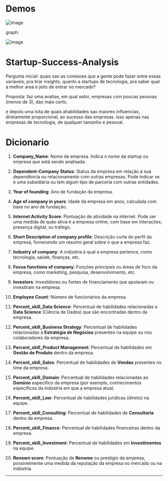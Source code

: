 # Demos

![image](https://github.com/user-attachments/assets/034877f7-8e2a-4007-9cb5-2dcbd7b2b8f6)




graph:

![image](https://github.com/user-attachments/assets/1273eb5e-3bcc-4cf5-8fec-f0017b48c1f8)







# Startup-Success-Analysis


Pergunta inicial: quais sao as conexoes que a gente pode fazer entre essas variaveis, pra tirar insights, quanto a startups de tecnologia, pra saber qual a melhor area e jeito de entrar no mercado?

Proposta: faz uma analise, em qual setor, empresas com poucas pessoas (menos de 3), dao mais certo.

e depois uma lsita de quais ahabilidades sao maiores influencias, diretamente proporcional, ao sucesso das empresas. isso apenas nas empresas de tecnologia, de qualquer tamanho e pessoal.











#  Dicionario
1. **Company_Name**: Nome da empresa. Indica o nome da startup ou empresa que está sendo analisada.

2. **Dependent-Company Status**: Status da empresa em relação à sua dependência ou relacionamento com outras empresas. Pode indicar se é uma subsidiária ou tem algum tipo de parceria com outras entidades.

3. **Year of founding**: Ano de fundação da empresa.

4. **Age of company in years**: Idade da empresa em anos, calculada com base no ano de fundação.

5. **Internet Activity Score**: Pontuação de atividade na internet. Pode ser uma medida de quão ativa é a empresa online, com base em interações, presença digital, ou tráfego.

6. **Short Description of company profile**: Descrição curta do perfil da empresa, fornecendo um resumo geral sobre o que a empresa faz.

7. **Industry of company**: A indústria à qual a empresa pertence, como tecnologia, saúde, finanças, etc.

8. **Focus functions of company**: Funções principais ou áreas de foco da empresa, como marketing, pesquisa, desenvolvimento, etc.

9. **Investors**: Investidores ou fontes de financiamento que apoiaram ou investiram na empresa.

10. **Employee Count**: Número de funcionários da empresa.

11. **Percent_skill_Data Science**: Percentual de habilidades relacionadas a **Data Science** (Ciência de Dados) que são encontradas dentro da empresa.

12. **Percent_skill_Business Strategy**: Percentual de habilidades relacionadas à **Estratégia de Negócios** presentes na equipe ou nos colaboradores da empresa.

13. **Percent_skill_Product Management**: Percentual de habilidades em **Gestão de Produto** dentro da empresa.

14. **Percent_skill_Sales**: Percentual de habilidades de **Vendas** presentes no time da empresa.

15. **Percent_skill_Domain**: Percentual de habilidades relacionadas ao **Domínio** específico da empresa (por exemplo, conhecimentos específicos da indústria em que a empresa atua).

16. **Percent_skill_Law**: Percentual de habilidades jurídicas (direito) na equipe.

17. **Percent_skill_Consulting**: Percentual de habilidades de **Consultoria** dentro da empresa.

18. **Percent_skill_Finance**: Percentual de habilidades financeiras dentro da empresa.

19. **Percent_skill_Investment**: Percentual de habilidades em **Investimentos** na equipe.

20. **Renown score**: Pontuação de **Renome** ou prestígio da empresa, possivelmente uma medida da reputação da empresa no mercado ou na indústria.

---
